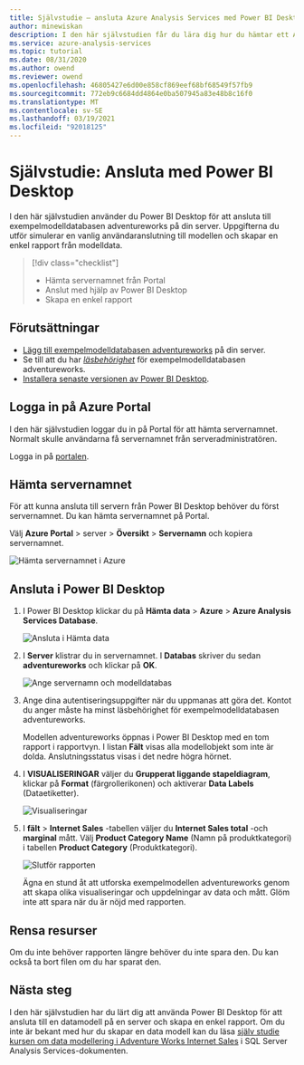 ```yaml
---
title: Självstudie – ansluta Azure Analysis Services med Power BI Desktop | Microsoft Docs
author: minewiskan
description: I den här självstudien får du lära dig hur du hämtar ett Analysis Services server namn från Azure Portal och sedan ansluter till servern med hjälp av Power BI Desktop.
ms.service: azure-analysis-services
ms.topic: tutorial
ms.date: 08/31/2020
ms.author: owend
ms.reviewer: owend
ms.openlocfilehash: 46805427e6d00e858cf869eef68bf68549f57fb9
ms.sourcegitcommit: 772eb9c6684dd4864e0ba507945a83e48b8c16f0
ms.translationtype: MT
ms.contentlocale: sv-SE
ms.lasthandoff: 03/19/2021
ms.locfileid: "92018125"
---
```

# <a name="tutorial-connect-with-power-bi-desktop"></a>Självstudie: Ansluta med Power BI Desktop

I den här självstudien använder du Power BI Desktop för att ansluta till exempelmodelldatabasen adventureworks på din server. Uppgifterna du utför simulerar en vanlig användaranslutning till modellen och skapar en enkel rapport från modelldata.

> [!div class="checklist"]
> * Hämta servernamnet från Portal
> * Anslut med hjälp av Power BI Desktop
> * Skapa en enkel rapport

## <a name="prerequisites"></a>Förutsättningar

- [Lägg till exempelmodelldatabasen adventureworks](../analysis-services-create-sample-model.md) på din server.
- Se till att du har [*läsbehörighet*](../analysis-services-server-admins.md) för exempelmodelldatabasen adventureworks.
- [Installera senaste versionen av Power BI Desktop](https://powerbi.microsoft.com/desktop).

## <a name="sign-in-to-the-azure-portal"></a>Logga in på Azure Portal
I den här självstudien loggar du in på Portal för att hämta servernamnet. Normalt skulle användarna få servernamnet från serveradministratören.

Logga in på [portalen](https://portal.azure.com/).

## <a name="get-server-name"></a>Hämta servernamnet
För att kunna ansluta till servern från Power BI Desktop behöver du först servernamnet. Du kan hämta servernamnet på Portal.

Välj **Azure Portal** > server > **Översikt** > **Servernamn** och kopiera servernamnet.
   
   ![Hämta servernamnet i Azure](./media/analysis-services-tutorial-pbid/aas-copy-server-name.png)

## <a name="connect-in-power-bi-desktop"></a>Ansluta i Power BI Desktop

1. I Power BI Desktop klickar du på **Hämta data**  >  **Azure**  >  **Azure Analysis Services Database**.

   ![Ansluta i Hämta data](./media/analysis-services-tutorial-pbid/aas-pbid-connect-aasserver.png)

2. I **Server** klistrar du in servernamnet. I **Databas** skriver du sedan **adventureworks** och klickar på **OK**.

   ![Ange servernamn och modelldatabas](./media/analysis-services-tutorial-pbid/aas-pbid-connect-aas-servername.png)

3. Ange dina autentiseringsuppgifter när du uppmanas att göra det. Kontot du anger måste ha minst läsbehörighet för exempelmodelldatabasen adventureworks.

    Modellen adventureworks öppnas i Power BI Desktop med en tom rapport i rapportvyn. I listan **Fält** visas alla modellobjekt som inte är dolda. Anslutningsstatus visas i det nedre högra hörnet.

4. I **VISUALISERINGAR** väljer du **Grupperat liggande stapeldiagram**, klickar på **Format** (färgrollerikonen) och aktiverar **Data Labels** (Dataetiketter). 

   ![Visualiseringar](./media/analysis-services-tutorial-pbid/aas-pbid-visualizations-report.png)

5. I **fält**  >  **Internet Sales** -tabellen väljer du **Internet Sales total** -och **marginal** mått. Välj **Product Category Name** (Namn på produktkategori) i tabellen **Product Category** (Produktkategori).

   ![Slutför rapporten](./media/analysis-services-tutorial-pbid/aas-pbid-complete-report.png)

    Ägna en stund åt att utforska exempelmodellen adventureworks genom att skapa olika visualiseringar och uppdelningar av data och mått. Glöm inte att spara när du är nöjd med rapporten.

## <a name="clean-up-resources"></a>Rensa resurser

Om du inte behöver rapporten längre behöver du inte spara den. Du kan också ta bort filen om du har sparat den.

## <a name="next-steps"></a>Nästa steg
I den här självstudien har du lärt dig att använda Power BI Desktop för att ansluta till en datamodell på en server och skapa en enkel rapport. Om du inte är bekant med hur du skapar en data modell kan du läsa [själv studie kursen om data modellering i Adventure Works Internet Sales](/analysis-services/tutorial-tabular-1400/as-adventure-works-tutorial) i SQL Server Analysis Services-dokumenten.